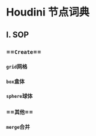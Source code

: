 
# Houdini 节点词典

## Ⅰ. SOP

###  ==`Create`==


#### `grid`网格

#### `box`盒体

#### `sphere`球体


### ==`其他`==

#### `merge`合并





